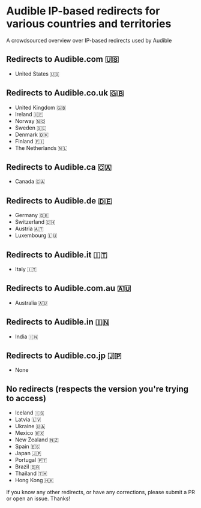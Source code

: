 # Audible IP-based redirects for various countries and territories
A crowdsourced overview over IP-based redirects used by Audible

## Redirects to Audible.com 🇺🇸
- United States 🇺🇸

## Redirects to Audible.co.uk 🇬🇧
- United Kingdom 🇬🇧
- Ireland 🇮🇪
- Norway 🇳🇴
- Sweden 🇸🇪
- Denmark 🇩🇰
- Finland 🇫🇮
- The Netherlands 🇳🇱

## Redirects to Audible.ca 🇨🇦
- Canada 🇨🇦

## Redirects to Audible.de 🇩🇪
- Germany 🇩🇪
- Switzerland 🇨🇭
- Austria 🇦🇹
- Luxembourg 🇱🇺

## Redirects to Audible.it 🇮🇹
- Italy 🇮🇹

## Redirects to Audible.com.au 🇦🇺
- Australia 🇦🇺

## Redirects to Audible.in 🇮🇳
- India 🇮🇳

## Redirects to Audible.co.jp 🇯🇵
- None

## No redirects (respects the version you're trying to access)
- Iceland 🇮🇸
- Latvia 🇱🇻
- Ukraine 🇺🇦
- Mexico 🇲🇽
- New Zealand 🇳🇿
- Spain 🇪🇸
- Japan 🇯🇵
- Portugal 🇵🇹
- Brazil 🇧🇷
- Thailand 🇹🇭
- Hong Kong 🇭🇰

If you know any other redirects, or have any corrections, please submit a PR or open an issue. Thanks!
